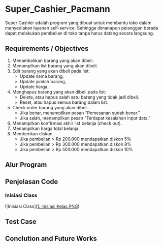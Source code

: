 # Super_Cashier_Pacmann
Super Cashier adalah program yang dibuat untuk membantu toko dalam menyediakan layanan self-service. Sehingga dimanapun pelanggan berada dapat melakukan pembelian di toko tanpa harus datang secara langsung.

## Requirements / Objectives
1. Menambahkan barang yang akan dibeli.
2. Menampilkan list barang yang akan dibeli.
3. Edit barang yang akan dibeli pada list:
    - Update nama barang,
    - Update jumlah barang,
    - Update harga,
4. Menghapus barang yang akan dibeli pada list:
    - Delete, atau hapus salah satu barang yang tidak jadi dibeli.
    - Reset, atau hapus semua barang dalam list.
5. Check order barang yang akan dibeli.
    - Jika benar, menampilkan pesan “Pemesanan sudah benar.”
    - Jika salah, menampilkan pesan “Terdapat kesalahan input data.”
6. Menampilkan konfirmasi akhir list belanja (check out).
7. Menampilkan harga total belanja.
8. Memberikan diskon.
    - Jika pembelian > Rp 200.000 mendapatkan diskon 5%
    - Jika pembelian > Rp 300.000 mendapatkan diskon 8%
    - Jika pembelian > Rp 500.000 mendapatkan diskon 10%
   
## Alur Program

## Penjelasan Code

### Inisiasi Class

![Inisiasi Class]([1. Inisiasi Kelas.PNG](https://github.com/dimasdwi-s/Super_Cashier_Pacmann/tree/main/Snippet%20Codes#:~:text=.%E2%80%8A.-,1.%20Inisiasi%20Kelas.PNG,-Add%20files%20via))

## Test Case

## Conclution and Future Works
 
